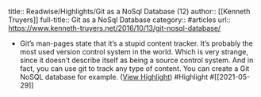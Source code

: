 title:: Readwise/Highlights/Git as a NoSql Database (12)
author:: [[Kenneth Truyers]]
full-title:: Git as a NoSql Database
category:: #articles
url:: https://www.kenneth-truyers.net/2016/10/13/git-nosql-database/

- Git’s man-pages state that it’s a stupid content tracker. It’s probably the most used version control system in the world. Which is very strange, since it doesn’t describe itself as being a source control system. And in fact, you can use git to track any type of content. You can create a Git NoSQL database for example. ([View Highlight](https://instapaper.com/read/1415665639/16525950)) #Highlight #[[2021-05-29]]